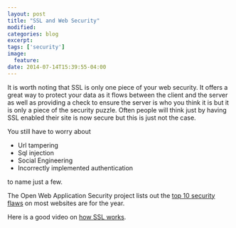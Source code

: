 ```yaml
---
layout: post
title: "SSL and Web Security"
modified:
categories: blog
excerpt:
tags: ['security']
image:
  feature:
date: 2014-07-14T15:39:55-04:00
---
```


It is worth noting that SSL is only one piece of your web security. It offers a great way to protect your data as it flows between the client and the server as well as providing a check to ensure the server is who you think it is but it is only a piece of the security puzzle. Often people will think just by having SSL enabled their site is now secure but this is just not the case.
<!--more-->
You still have to worry about

* Url tampering
* Sql injection
* Social Engineering
* Incorrectly implemented authentication

to name just a few.

The Open Web Application Security project lists out the [top 10 security flaws](https://www.owasp.org/index.php/Category:OWASP_Top_Ten_Project#tab=Main) on most websites are for the year.

Here is a good video on [how SSL works](https://www.youtube.com/watch?v=iQsKdtjwtYI).